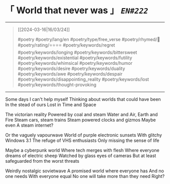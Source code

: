# &#12300; World that never was &#12301; *`EN#222`*

---

> [[2024-03-16|16/03/24]]
> 
> #poetry 
> #poetry/lang/en 
> #poetry/type/free_verse 
> #poetry/rhymed/🔴 
> #poetry/rating/⭐⭐⭐⭐ 
> #poetry/keywords/regret #poetry/keywords/longing #poetry/keywords/bittersweet #poetry/keywords/existential #poetry/keywords/futility #poetry/keywords/whimsical #poetry/keywords/humor #poetry/keywords/desire #poetry/keywords/duality #poetry/keywords/awe #poetry/keywords/despair #poetry/keywords/disappointing_reality #poetry/keywords/lost #poetry/keywords/thought-provoking 

---

Some days
I can't help myself
Thinking about worlds that could have been
In the stead of ours
Lost in Time and Space

The victorian reality
Powered by coal and steam
Water and Air, Earth and Fire
Steam cars, steam trains
Steam powered clocks and gizmos
Maybe even
A steam internet?

Or the vaguely vapourwave
World of purple electronic sunsets
With glitchy Windows 3.1
The refuge of VHS enthusiasts
Only missing the sense of life

Maybe a cyberpunk world
Where tech merges with flesh
Where everyone dreams of electric sheep
Watched by glass eyes of cameras
But at least safeguarded from the worst threats

Weirdly nostalgic sovietwave
A promised world where everyone has
And no one needs
With everyone equal
No one will take more than they need
Right?